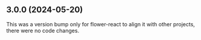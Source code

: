 ## 3.0.0 (2024-05-20)

This was a version bump only for flower-react to align it with other projects, there were no code changes.